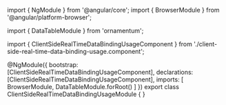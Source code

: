 import { NgModule } from '@angular/core';
import { BrowserModule } from '@angular/platform-browser';
  
import { DataTableModule } from 'ornamentum';
  
import { ClientSideRealTimeDataBindingUsageComponent } from './client-side-real-time-data-binding-usage.component';

@NgModule({
 bootstrap: [ClientSideRealTimeDataBindingUsageComponent],
 declarations: [ClientSideRealTimeDataBindingUsageComponent],
 imports: [
    BrowserModule, 
    DataTableModule.forRoot()
  ]
})
export class ClientSideRealTimeDataBindingUsageModule {
}

